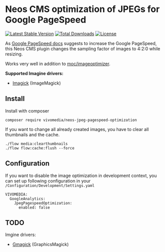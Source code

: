 # Neos CMS optimization of JPEGs for Google PageSpeed

[![Latest Stable Version](https://poser.pugx.org/vivomedia/neos-jpeg-pagespeed-optimization/v/stable)](https://packagist.org/packages/vivomedia/neos-jpeg-pagespeed-optimization)
[![Total Downloads](https://poser.pugx.org/vivomedia/neos-jpeg-pagespeed-optimization/downloads)](https://packagist.org/packages/vivomedia/neos-jpeg-pagespeed-optimization)
[![License](https://poser.pugx.org/vivomedia/neos-jpeg-pagespeed-optimization/license)](https://packagist.org/packages/vivomedia/neos-jpeg-pagespeed-optimization)

As [Google PageSpeed docs](https://developers.google.com/speed/docs/insights/OptimizeImages?hl=en) suggests to increase the Google PageSpeed, this Neos CMS plugin changes the sampling factor of images to 4:2:0 while resizing.

Works very well in addition to [moc/imageoptimizer](https://github.com/mocdk/MOC.ImageOptimizer).

**Supported Imagine drivers:**
* [Imagick](https://pecl.php.net/package/imagick) (ImageMagick)

## Install

Install with composer

```
composer require vivomedia/neos-jpeg-pagespeed-optimization 
```

If you want to change all already created images, you have to clear all thumbnails and the cache.
```
./flow media:clearthumbnails
./flow flow:cache:flush --force
```

## Configuration

If you want to disable the image optimization in development context, you can set up following configuration in your `/Configuration/Development/Settings.yaml`

```
VIVOMEDIA:
  GoogleAnalytics:
    JpegPagespeedOptimization:
      enabled: false
``` 

## TODO

Imgine drivers:
* [Gmagick](https://pecl.php.net/package/gmagick) (GraphicsMagick)
